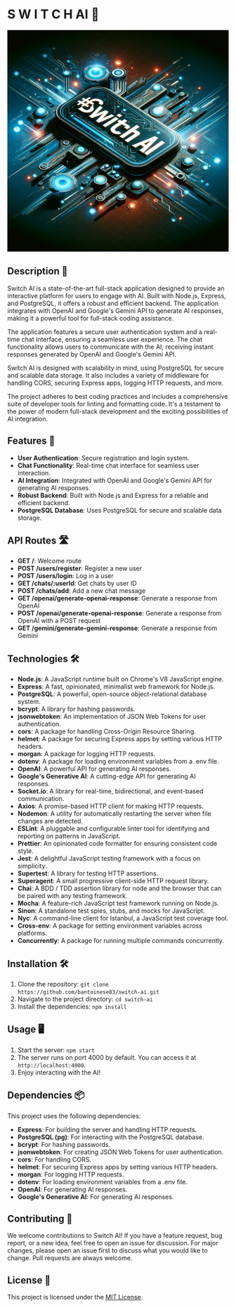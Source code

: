 # S W I T C H AI 🤖

![Switch AI Banner](./assets/banner.png)

## Description 📝

Switch AI is a state-of-the-art full-stack application designed to provide an interactive platform for users to engage with AI. Built with Node.js, Express, and PostgreSQL, it offers a robust and efficient backend. The application integrates with OpenAI and Google's Gemini API to generate AI responses, making it a powerful tool for full-stack coding assistance.

The application features a secure user authentication system and a real-time chat interface, ensuring a seamless user experience. The chat functionality allows users to communicate with the AI, receiving instant responses generated by OpenAI and Google's Gemini API.

Switch AI is designed with scalability in mind, using PostgreSQL for secure and scalable data storage. It also includes a variety of middleware for handling CORS, securing Express apps, logging HTTP requests, and more.

The project adheres to best coding practices and includes a comprehensive suite of developer tools for linting and formatting code. It's a testament to the power of modern full-stack development and the exciting possibilities of AI integration.

## Features 🚀

- **User Authentication**: Secure registration and login system.
- **Chat Functionality**: Real-time chat interface for seamless user interaction.
- **AI Integration**: Integrated with OpenAI and Google's Gemini API for generating AI responses.
- **Robust Backend**: Built with Node.js and Express for a reliable and efficient backend.
- **PostgreSQL Database**: Uses PostgreSQL for secure and scalable data storage.

## API Routes 🛣️

- **GET /**: Welcome route
- **POST /users/register**: Register a new user
- **POST /users/login**: Log in a user
- **GET /chats/:userId**: Get chats by user ID
- **POST /chats/add**: Add a new chat message
- **GET /openai/generate-openai-response**: Generate a response from OpenAI
- **POST /openai/generate-openai-response**: Generate a response from OpenAI with a POST request
- **GET /gemini/generate-gemini-response**: Generate a response from Gemini

## Technologies 🛠️

- **Node.js**: A JavaScript runtime built on Chrome's V8 JavaScript engine.
- **Express**: A fast, opinionated, minimalist web framework for Node.js.
- **PostgreSQL**: A powerful, open-source object-relational database system.
- **bcrypt**: A library for hashing passwords.
- **jsonwebtoken**: An implementation of JSON Web Tokens for user authentication.
- **cors**: A package for handling Cross-Origin Resource Sharing.
- **helmet**: A package for securing Express apps by setting various HTTP headers.
- **morgan**: A package for logging HTTP requests.
- **dotenv**: A package for loading environment variables from a .env file.
- **OpenAI**: A powerful API for generating AI responses.
- **Google's Generative AI**: A cutting-edge API for generating AI responses.
- **Socket.io**: A library for real-time, bidirectional, and event-based communication.
- **Axios**: A promise-based HTTP client for making HTTP requests.
- **Nodemon**: A utility for automatically restarting the server when file changes are detected.
- **ESLint**: A pluggable and configurable linter tool for identifying and reporting on patterns in JavaScript.
- **Prettier**: An opinionated code formatter for ensuring consistent code style.
- **Jest**: A delightful JavaScript testing framework with a focus on simplicity.
- **Supertest**: A library for testing HTTP assertions.
- **Superagent**: A small progressive client-side HTTP request library.
- **Chai**: A BDD / TDD assertion library for node and the browser that can be paired with any testing framework.
- **Mocha**: A feature-rich JavaScript test framework running on Node.js.
- **Sinon**: A standalone test spies, stubs, and mocks for JavaScript.
- **Nyc**: A command-line client for Istanbul, a JavaScript test coverage tool.
- **Cross-env**: A package for setting environment variables across platforms.
- **Concurrently**: A package for running multiple commands concurrently.

## Installation 🛠️

1. Clone the repository: `git clone https://github.com/bantoinese83/switch-ai.git`
2. Navigate to the project directory: `cd switch-ai`
3. Install the dependencies: `npm install`

## Usage 🖥️

1. Start the server: `npm start`
2. The server runs on port 4000 by default. You can access it at `http://localhost:4000`.
3. Enjoy interacting with the AI!

## Dependencies 📦

This project uses the following dependencies:

- **Express**: For building the server and handling HTTP requests.
- **PostgreSQL (pg)**: For interacting with the PostgreSQL database.
- **bcrypt**: For hashing passwords.
- **jsonwebtoken**: For creating JSON Web Tokens for user authentication.
- **cors**: For handling CORS.
- **helmet**: For securing Express apps by setting various HTTP headers.
- **morgan**: For logging HTTP requests.
- **dotenv**: For loading environment variables from a .env file.
- **OpenAI**: For generating AI responses.
- **Google's Generative AI**: For generating AI responses.

## Contributing 🤝

We welcome contributions to Switch AI! If you have a feature request, bug report, or a new idea, feel free to open an issue for discussion. For major changes, please open an issue first to discuss what you would like to change. Pull requests are always welcome.

## License 📄

This project is licensed under the [MIT License](https://choosealicense.com/licenses/mit/).
